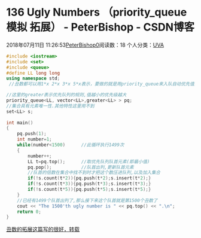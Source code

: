 # 136  Ugly Numbers （priority_queue模拟 拓展） - PeterBishop - CSDN博客





2018年07月11日 11:26:53[PeterBishop0](https://me.csdn.net/qq_40061421)阅读数：18
个人分类：[UVA](https://blog.csdn.net/qq_40061421/article/category/7793583)









```cpp
#include <iostream>
#include <set>
#include <queue>
#define LL long long
using namespace std;
 //丑数都可以用1*x 2*x 3*x 5*x表示，要做的就是用priority_queue来入队自动优先值排序再出队（就是优先值最小的），对最小的重复操作

//这里的greater表示优先队列的规则,值越小的优先级越大
priority_queue<LL, vector<LL>,greater<LL> > pq;
//集合具有元素唯一性.其他特性这里用不到
set<LL> s;
 
int main()
{
    pq.push(1);
    int number=1;
    while(number<1500)      //此循环执行1499次
    {
        number++;
        LL t=pq.top();      //取优先队列队首元素(即最小值)
        pq.pop();           //队首出列,更新队首元素
        //队首的倍数在集合中找不到时才把这个数压进队列,以及加入集合
        if(!s.count(t*2)){pq.push(t*2);s.insert(t*2);}
        if(!s.count(t*3)){pq.push(t*3);s.insert(t*3);}
        if(!s.count(t*5)){pq.push(t*5);s.insert(t*5);}
    }
    //已经有1499个队首出列了,那么接下来这个队首就是第1500个丑数了
    cout << "The 1500'th ugly number is " << pq.top() << ".\n";
    return 0;
}
```
[丑数的拓展这篇写的很好，转载](https://www.jianshu.com/p/8c188508c8f2)



